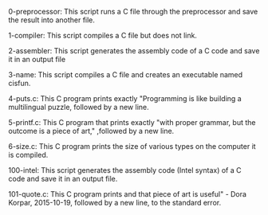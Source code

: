 0-preprocessor: This script runs a C file through the preprocessor and save the result into another file.

1-compiler: This script compiles a C file but does not link.

2-assembler: This script generates the assembly code of a C code and save it in an output file

3-name: This script compiles a C file and creates an executable named cisfun.

4-puts.c: This C program prints exactly "Programming is like building a multilingual puzzle, followed by a new line.

5-printf.c: This C program that prints exactly "with proper grammar, but the outcome is a piece of art," ,followed by a new line.

6-size.c: This C program prints the size of various types on the computer it is compiled.

100-intel:  This script generates the assembly code (Intel syntax) of a C code and save it in an output file.

101-quote.c: This  C program prints and that piece of art is useful" - Dora Korpar, 2015-10-19, followed by a new line, to the standard error.